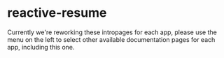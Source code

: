 # reactive-resume

Currently we're reworking these intropages for each app, please use the menu on the left to select other available documentation pages for each app, including this one.
